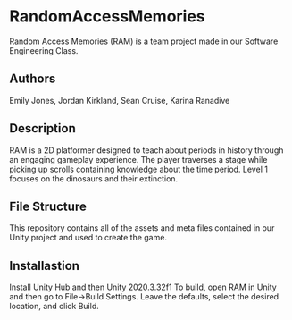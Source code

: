# RandomAccessMemories
Random Access Memories (RAM) is a team project made in our Software Engineering Class.

## Authors
Emily Jones, Jordan Kirkland, Sean Cruise, Karina Ranadive

## Description
RAM is a 2D platformer designed to teach about periods in history through an engaging gameplay experience. The player traverses a stage while picking up scrolls containing knowledge about the time period. Level 1 focuses on the dinosaurs and their extinction.

## File Structure
This repository contains all of the assets and meta files contained in our Unity project and used to create the game.

## Installastion
Install Unity Hub and then Unity 2020.3.32f1
To build, open RAM in Unity and then go to File->Build Settings. Leave the defaults, select the desired location, and click Build.
